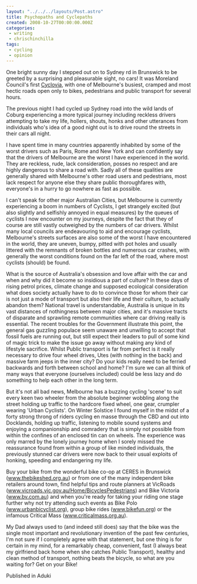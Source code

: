 ```yaml
---
layout: "../../../layouts/Post.astro"
title: Psychopaths and Cyclepaths
created: 2008-10-27T00:00:00.000Z
categories:
 - writing
 - chrischinchilla
tags:
 - cycling 
 - opinion
---
```


One bright sunny day I stepped out on to Sydney rd in Brunswick to be greeted by a surprising and pleasurable sight, no cars! It was Moreland Council's first [Cyclovia](www.cyclovia.org), with one of Melbourne's busiest, cramped and most hectic roads open only to bikes, pedestrians and public transport for several hours.

The previous night I had cycled up Sydney road into the wild lands of Coburg experiencing a more typical journey including reckless drivers attempting to take my life, hollers, shouts, honks and other utterances from individuals who's idea of a good night out is to drive round the streets in their cars all night.

I have spent time in many countries apparently inhabited by some of the worst drivers such as Paris, Rome and New York and can confidently say that the drivers of Melbourne are the worst I have experienced in the world. They are reckless, rude, lack consideration, posses no respect and are highly dangerous to share a road with. Sadly all of these qualities are generally shared with Melbourne's other road users and pedestrians, most lack respect for anyone else they share public thoroughfares with, everyone's in a hurry to go nowhere as fast as possible.

I can't speak for other major Australian Cities, but Melbourne is currently experiencing a boom in numbers of Cyclists, I get strangely excited (but also slightly and selfishly annoyed in equal measures) by the queues of cyclists I now encounter on my journeys, despite the fact that they of course are still vastly outweighed by the numbers of car drivers. Whilst many local councils are endeavouring to aid and encourage cyclists, Melbourne's streets surfaces are also some of the worst I have encountered in the world, they are uneven, bumpy, pitted with pot holes and usually littered with the remnants of broken bottles and numerous car crashes, with generally the worst conditions found on the far left of the road, where most cyclists (should) be found.

What is the source of Australia's obsession and love affair with the car and when and why did it become so insidious a part of culture? In these days of rising petrol prices, climate change and supposed ecological consideration what does society actually have to do to convince those for whom their car is not just a mode of transport but also their life and their culture, to actually abandon them? National travel is understandable, Australia is unique in its vast distances of nothingness between major cities, and it's massive tracts of disparate and sprawling remote communities where car driving really is essential. The recent troubles for the Government illustrate this point, the general gas guzzling populace seem unaware and unwilling to accept that fossil fuels are running out, but still expect their leaders to pull of some kind of magic trick to make the issue go away without making any kind of lifestyle sacrifice. Whilst Public transport is far from perfect is it really necessary to drive four wheel drives, Utes (with nothing in the back) and massive farm jeeps in the inner city? Do your kids really need to be ferried backwards and forth between school and home? I'm sure we can all think of many ways that everyone (ourselves included) could be less lazy and do something to help each other in the long term.

But it's not all bad news, Melbourne has a buzzing cycling 'scene' to suit every keen two wheeler from the absolute beginner wobbling along the street holding up traffic to the hardcore fixed wheel, one gear, crumpler wearing 'Urban Cyclists'. On Winter Solstice I found myself in the midst of a forty strong throng of riders cycling en masse through the CBD and out into Docklands, holding up traffic, listening to mobile sound systems and enjoying a companionship and comradery that is simply not possible from within the confines of an enclosed tin can on wheels. The experience was only marred by the lonely journey home when I sorely missed the reassurance found from within a group of like minded individuals, the previously stunned car drivers were now back to their usual exploits of honking, speeding and endangering my life.

Buy your bike from the wonderful bike co-op at CERES in Brunswick (www.thebikeshed.org.au) or from one of the many independent bike retailers around town, find helpful tips and route planners at VicRoads (www.vicroads.vic.gov.au/Home/BicyclesPedestrians) and Bike Victoria (www.bv.com.au) and when you're ready for taking your riding one stage further why not try attending such events as Bike Polo (www.urbanbicyclist.org), group bike rides (www.bikefun.org) or the infamous Critical Mass (www.criticalmass.org.au).

My Dad always used to (and indeed still does) say that the bike was the single most important and revolutionary invention of the past few centuries, I'm not sure if I completely agree with that statement, but one thing is for certain in my mind, for a remarkably cheap, convenient, fast (I always beat my girlfriend back home when she catches Public Transport), healthy and clean method of transport, nothing beats the bicycle, so what are you waiting for? Get on your Bike!

Published in Aduki
